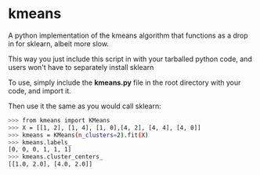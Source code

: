 # kmeans
A python implementation of the kmeans algorithm that functions as a drop in for sklearn, albeit more slow.

This way you just include this script in with your tarballed python code, and users won't have to separately install sklearn

To use, simply include the **kmeans.py** file in the root directory with your code, and import it.

Then use it the same as you would call sklearn:
```sh
>>> from kmeans import KMeans
>>> X = [[1, 2], [1, 4], [1, 0],[4, 2], [4, 4], [4, 0]]
>>> kmeans = KMeans(n_clusters=2).fit(X)
>>> kmeans.labels_
[0, 0, 0, 1, 1, 1]
>>> kmeans.cluster_centers_
[[1.0, 2.0], [4.0, 2.0]]
```
